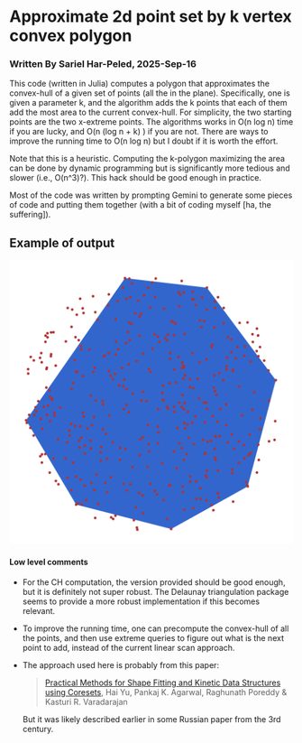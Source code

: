 # Approximate 2d point set by k vertex convex polygon

### Written By Sariel Har-Peled, 2025-Sep-16


This code (written in Julia) computes a polygon that approximates the convex-hull of a given set of points (all the in the plane). Specifically, one is given
a parameter k, and the algorithm adds the k points that each of them
add the most area to the current convex-hull. For simplicity, the two
starting points are the two x-extreme points. The algorithms works in
O(n log n) time if you are lucky, and O(n (log n + k) ) if you are
not. There are ways to improve the running time to O(n log n) but I
doubt if it is worth the effort.

Note that this is a heuristic. Computing the k-polygon maximizing the
area can be done by dynamic programming but is significantly more
tedious and slower (i.e., O(n^3)?). This hack should be good enough in
practice.

Most of the code was written by prompting Gemini to generate some
pieces of code and putting them together (with a bit of coding myself
[ha, the suffering]).

## Example of output

![Example of computed output](example.svg)

#### Low level comments

- For the CH computation, the version provided should be good enough, but it is definitely not super robust. The Delaunay triangulation package seems to provide a more robust implementation if this becomes relevant.

- To improve the running time, one can precompute the convex-hull of all the points, and then use extreme queries to figure out what is the next point to add, instead of the current linear scan approach. 

- The approach used here is probably from this paper:

  > [Practical Methods for Shape Fitting and Kinetic Data Structures using Coresets](https://link.springer.com/article/10.1007/s00453-007-9067-9),
  > Hai Yu, Pankaj K. Agarwal, Raghunath Poreddy & Kasturi R. Varadarajan 

  But it was likely described earlier in some Russian paper from the 3rd century.
  
  
